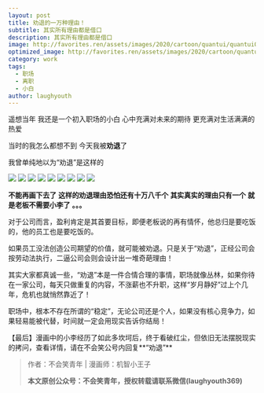 ```yaml
---
layout: post
title: 劝退的一万种理由！
subtitle: 其实所有理由都是借口
description: 其实所有理由都是借口
image: http://favorites.ren/assets/images/2020/cartoon/quantui/quantui00.jpeg
optimized_image: http://favorites.ren/assets/images/2020/cartoon/quantui/quantui00.jpeg
category: work
tags:
  - 职场
  - 离职
  - 小白
author: laughyouth
---
```


遥想当年
我还是一个初入职场的小白
心中充满对未来的期待
更充满对生活满满的热爱
 
当时的我怎么都想不到
今天我被**劝退**了

我曾单纯地以为“劝退”是这样的

![](http://favorites.ren/assets/images/2020/cartoon/quantui/quantui01.jpg)
![](http://favorites.ren/assets/images/2020/cartoon/quantui/quantui02.jpg)
![](http://favorites.ren/assets/images/2020/cartoon/quantui/quantui03.jpg)
![](http://favorites.ren/assets/images/2020/cartoon/quantui/quantui04.jpg)
![](http://favorites.ren/assets/images/2020/cartoon/quantui/quantui05.jpg)
![](http://favorites.ren/assets/images/2020/cartoon/quantui/quantui06.jpg)
![](http://favorites.ren/assets/images/2020/cartoon/quantui/quantui07.jpg)
![](http://favorites.ren/assets/images/2020/cartoon/quantui/quantui08.jpg)
![](http://favorites.ren/assets/images/2020/cartoon/quantui/quantui09.jpg)

**不能再画下去了**
**这样的劝退理由恐怕还有十万八千个**
**其实真实的理由只有一个**
**就是老板不需要小李了**
**。。。**

对于公司而言，盈利肯定是其首要目标，即便老板说的再有情怀，他总归是要吃饭的，他的员工也是要吃饭的。

如果员工没法创造公司期望的价值，就可能被劝退。只是关于“劝退”，正经公司会按劳动法执行，二逼公司会则会设计出一堆奇葩理由！

其实大家都真诚一些，“劝退”本是一件合情合理的事情，职场就像丛林，如果你待在一家公司，每天只做重复的内容，不涨薪也不升职，这样“岁月静好”过上个几年，危机也就悄然靠近了！

职场中，根本不存在所谓的“稳定”，无论公司还是个人，如果没有核心竞争力，如果轻易能被代替，时间就一定会用现实告诉你结局！

【最后】漫画中的小李经历了如此多坎坷后，终于看破红尘，但依旧无法摆脱现实的拷问，查看详情，请在不会笑公号内回复**“劝退”**

>作者：不会笑青年 | 漫画师：机智小王子
>
>**本文原创公众号：不会笑青年，授权转载请联系微信(laughyouth369)**
